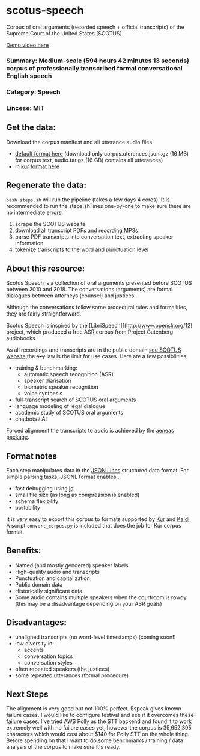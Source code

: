# scotus-speech
Corpus of oral arguments (recorded speech + official transcripts) of the Supreme Court of the United States (SCOTUS).

[Demo video here](https://youtu.be/UK5c_uxvUgU)

<!-- ### Identifier: SCOTUS -->
### Summary: Medium-scale (594 hours 42 minutes 13 seconds) corpus of professionally transcribed formal conversational English speech
### Category: Speech
### Lincese: MIT
<!-- ### Download mirrors: TBD -->

## Get the data:
Download the corpus manifest and all utterance audio files
- [default format here](https://drive.google.com/drive/folders/1cX_xf1F01l82dz59X2cIx0NPW5pAkatl?usp=sharing) (download only corpus.uterances.jsonl.gz (16 MB) for corpus text, audio.tar.gz (16 GB) contains all utterances)
- in [kur format here](https://drive.google.com/drive/folders/1OEz5q8Vx_6FQZ6GZlp5PlZbi5yHhYiwf?usp=sharing)

## Regenerate the data:
`bash steps.sh` will run the pipeline (takes a few days 4 cores). It is recommended to run the steps.sh lines one-by-one to make sure there are no intermediate errors.

1. scrape the SCOTUS website
2. download all transcript PDFs and recording MP3s
3. parse PDF transcripts into conversation text, extracting speaker information
4. tokenize transcripts to the word and punctuation level


## About this resource:
Scotus Speech is a collection of oral arguments presented before SCOTUS between 2010 and 2018. The conversations (arguments) are formal dialogues between attorneys (counsel) and justices.

Although the conversations follow some procedural rules and formalities, they are fairly straightforward.

Scotus Speech is inspired by the [LibriSpeech][(http://www.openslr.org/12) project, which produced a free ASR corpus from Project Gutenberg audiobooks.

As all recordings and transcripts are in the public domain [see SCOTUS website](https://www.supremecourt.gov/oral_arguments/availabilityoforalargumenttranscripts.aspx),the <strike>sky</strike> law is the limit for use cases. Here are a few possibilities:

- training & benchmarking:
    - automatic speech recognition (ASR)
    - speaker diarisation 
    - biometric speaker recognition
    - voice synthesis
- full-transcript search of SCOTUS oral arguments
- language modeling of legal dialogue
- academic study of SCOTUS oral arguments
- chatbots / AI

Forced alignment the transcripts to audio is achieved by the [aeneas package](https://www.readbeyond.it/aeneas/).


## Format notes
Each step manipulates data in the [JSON Lines](http://jsonlines.org/) structured data format.
For simple parsing tasks, JSONL format enables...

- fast debugging using [jq](https://stedolan.github.io/jq/)
- small file size (as long as compression is enabled)
- schema flexibility
- portability

It is very easy to export this corpus to formats supported by [Kur](https://kur.deepgram.com/in_depth_examples.html#deepgram10-speech-recognition) and  [Kaldi](http://kaldi-asr.org/doc/data_prep.html). A script `convert_corpus.py` is included that does the job for Kur corpus format.


## Benefits:
- Named (and mostly gendered) speaker labels
- High-quality audio and transcripts
- Punctuation and capitalization
- Public domain data
- Historically significant data
- Some audio contains multiple speakers when the courtroom is rowdy (this may be a disadvantage depending on your ASR goals)

## Disadvantages:
- unaligned transcripts (no word-level timestamps) (coming soon!)
- low diversity in:
    - accents
    - conversation topics
    - conversation styles
- often repeated speakers (the justices)
- some repeated utterances (formal procedure)


## Next Steps
The alignment is very good but not 100% perfect. Espeak gives known failure cases. I would like to configure festival and see if it overcomes these failure cases.
I've tried AWS Polly as the STT backend and found it to work extremely well with no failure cases yet, however the corpus is 35,652,395 characters which would cost about $140 for Polly STT on the whole thing. Before spending on that I want to do some benchmarks / training / data analysis of the corpus to make sure it's ready.
